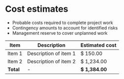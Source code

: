 # Cost estimates

- Probable costs required to complete project work
- Contingency amounts to account for identified risks
- Management reserve to cover unplanned work

| Item      | Description           | Estimated cost |
| --------- | --------------------- | -------------- |
| Item 1    | Description of item 1 | $ 150.00       |
| Item 2    | Description of item 2 | $ 1,234.00     |
| **Total** | -                     | **$ 1,384.00** |
